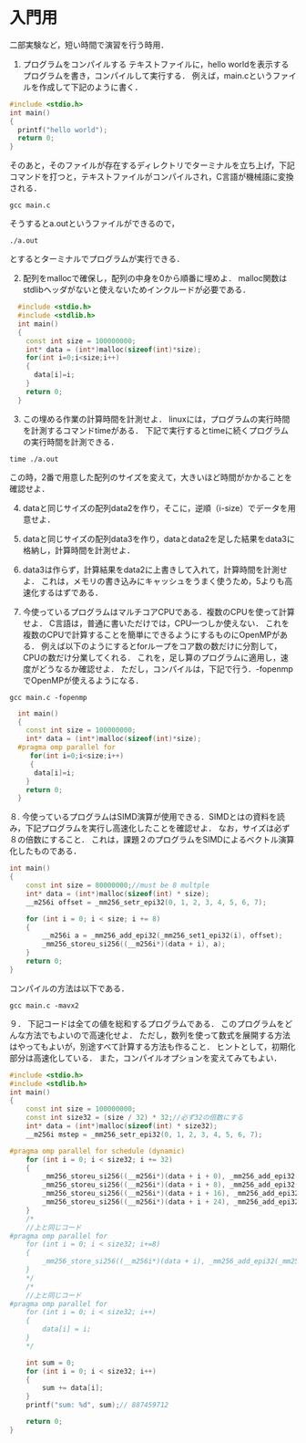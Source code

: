 # 入門用 
二部実験など，短い時間で演習を行う時用．

1. プログラムをコンパイルする
テキストファイルに，hello worldを表示するプログラムを書き，コンパイルして実行する．
例えば，main.cというファイルを作成して下記のように書く．
```cpp
#include <stdio.h>
int main()
{
  printf("hello world");
  return 0;
}
```

そのあと，そのファイルが存在するディレクトリでターミナルを立ち上げ，下記コマンドを打つと，テキストファイルがコンパイルされ，C言語が機械語に変換される．
```console
gcc main.c
```
そうするとa.outというファイルができるので，
```console
./a.out
```
とするとターミナルでプログラムが実行できる．

2. 配列をmallocで確保し，配列の中身を0から順番に埋めよ．
malloc関数はstdlibヘッダがないと使えないためインクルードが必要である．

```cpp
  #include <stdio.h>
  #include <stdlib.h>
  int main()
  {
    const int size = 100000000;
    int* data = (int*)malloc(sizeof(int)*size);
    for(int i=0;i<size;i++)
    {
      data[i]=i;
    }
    return 0;
  }
```

3. この埋める作業の計算時間を計測せよ．
linuxには，プログラムの実行時間を計測するコマンドtimeがある．
下記で実行するとtimeに続くプログラムの実行時間を計測できる．
```
time ./a.out
```

この時，2番で用意した配列のサイズを変えて，大きいほど時間がかかることを確認せよ．

4. dataと同じサイズの配列data2を作り，そこに，逆順（i-size）でデータを用意せよ．

5. dataと同じサイズの配列data3を作り，dataとdata2を足した結果をdata3に格納し，計算時間を計測せよ．

6. data3は作らず，計算結果をdata2に上書きして入れて，計算時間を計測せよ．
これは，メモリの書き込みにキャッシュをうまく使うため，5よりも高速化するはずである．

7. 今使っているプログラムはマルチコアCPUである．複数のCPUを使って計算せよ．
C言語は，普通に書いただけでは，CPU一つしか使えない．
これを複数のCPUで計算することを簡単にできるようにするものにOpenMPがある．
例えば以下のようにするとforループをコア数の数だけに分割して，CPUの数だけ分業してくれる．
これを，足し算のプログラムに適用し，速度がどうなるか確認せよ．
ただし，コンパイルは，下記で行う．-fopenmpでOpenMPが使えるようになる．
```console
gcc main.c -fopenmp
```

```cpp
  int main()
  {
    const int size = 100000000;
    int* data = (int*)malloc(sizeof(int)*size);
  #pragma omp parallel for
     for(int i=0;i<size;i++)
     {
      data[i]=i;
    }
    return 0;
  }
```
８. 今使っているプログラムはSIMD演算が使用できる．SIMDとはの資料を読み，下記プログラムを実行し高速化したことを確認せよ．
なお，サイズは必ず８の倍数にすること．
これは，課題２のプログラムをSIMDによるベクトル演算化したものである．

```cpp
int main()
{
	const int size = 80000000;//must be 8 multple
	int* data = (int*)malloc(sizeof(int) * size);
	__m256i offset = _mm256_setr_epi32(0, 1, 2, 3, 4, 5, 6, 7);

	for (int i = 0; i < size; i += 8)
	{
		__m256i a = _mm256_add_epi32(_mm256_set1_epi32(i), offset);
		_mm256_storeu_si256((__m256i*)(data + i), a);
	}
	return 0;
}
```

コンパイルの方法は以下である．
```console
gcc main.c -mavx2
```

９．
下記コードは全ての値を総和するプログラムである．
このプログラムをどんな方法でもよいので高速化せよ．
ただし，数列を使って数式を展開する方法はやってもよいが，別途すべて計算する方法も作ること．
ヒントとして，初期化部分は高速化している．
また，コンパイルオプションを変えてみてもよい．
```cpp
#include <stdio.h>
#include <stdlib.h>
int main()
{
	const int size = 100000000;
	const int size32 = (size / 32) * 32;//必ず32の倍数にする
	int* data = (int*)malloc(sizeof(int) * size32);
	__m256i mstep = _mm256_setr_epi32(0, 1, 2, 3, 4, 5, 6, 7);

#pragma omp parallel for schedule (dynamic)
	for (int i = 0; i < size32; i += 32)
	{
		_mm256_storeu_si256((__m256i*)(data + i + 0), _mm256_add_epi32(_mm256_set1_epi32(i + 0), mstep));
		_mm256_storeu_si256((__m256i*)(data + i + 8), _mm256_add_epi32(_mm256_set1_epi32(i + 8), mstep));
		_mm256_storeu_si256((__m256i*)(data + i + 16), _mm256_add_epi32(_mm256_set1_epi32(i + 16), mstep));
		_mm256_storeu_si256((__m256i*)(data + i + 24), _mm256_add_epi32(_mm256_set1_epi32(i + 24), mstep));
	}
	/*
	//上と同じコード
#pragma omp parallel for
	for (int i = 0; i < size32; i+=8)
	{
		_mm256_store_si256((__m256i*)(data + i), _mm256_add_epi32(_mm256_set1_epi32(i), mstep));
	}
	*/
	/*
	//上と同じコード
#pragma omp parallel for
	for (int i = 0; i < size32; i++)
	{
		data[i] = i;
	}
	*/

	int sum = 0;
	for (int i = 0; i < size32; i++)
	{
		sum += data[i];
	}
	printf("sum: %d", sum);// 887459712

	return 0;
}
```
